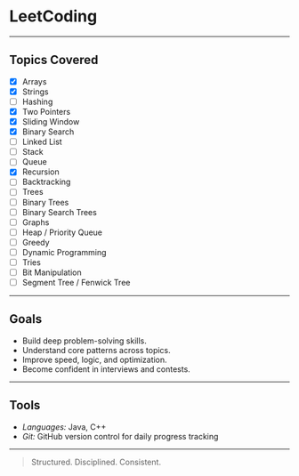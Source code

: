 # LeetCoding

---

## Topics Covered

- [x] Arrays  
- [x] Strings  
- [ ] Hashing  
- [x] Two Pointers  
- [x] Sliding Window  
- [x] Binary Search  
- [ ] Linked List  
- [ ] Stack  
- [ ] Queue  
- [x] Recursion  
- [ ] Backtracking  
- [ ] Trees  
- [ ] Binary Trees  
- [ ] Binary Search Trees  
- [ ] Graphs  
- [ ] Heap / Priority Queue  
- [ ] Greedy  
- [ ] Dynamic Programming  
- [ ] Tries  
- [ ] Bit Manipulation  
- [ ] Segment Tree / Fenwick Tree  

---

## Goals

- Build deep problem-solving skills.
- Understand core patterns across topics.
- Improve speed, logic, and optimization.
- Become confident in interviews and contests.

---

## Tools

- *Languages:* Java, C++   
- *Git:* GitHub version control for daily progress tracking

---


> Structured. Disciplined. Consistent.
